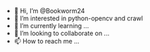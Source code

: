 - 👋 Hi, I’m @Bookworm24
- 👀 I’m interested in python-opencv and crawl
- 🌱 I’m currently learning ...
- 💞️ I’m looking to collaborate on ...
- 📫 How to reach me ...

<!---
Bookworm24/Bookworm24 is a ✨ special ✨ repository because its `README.md` (this file) appears on your GitHub profile.
You can click the Preview link to take a look at your changes.
--->
